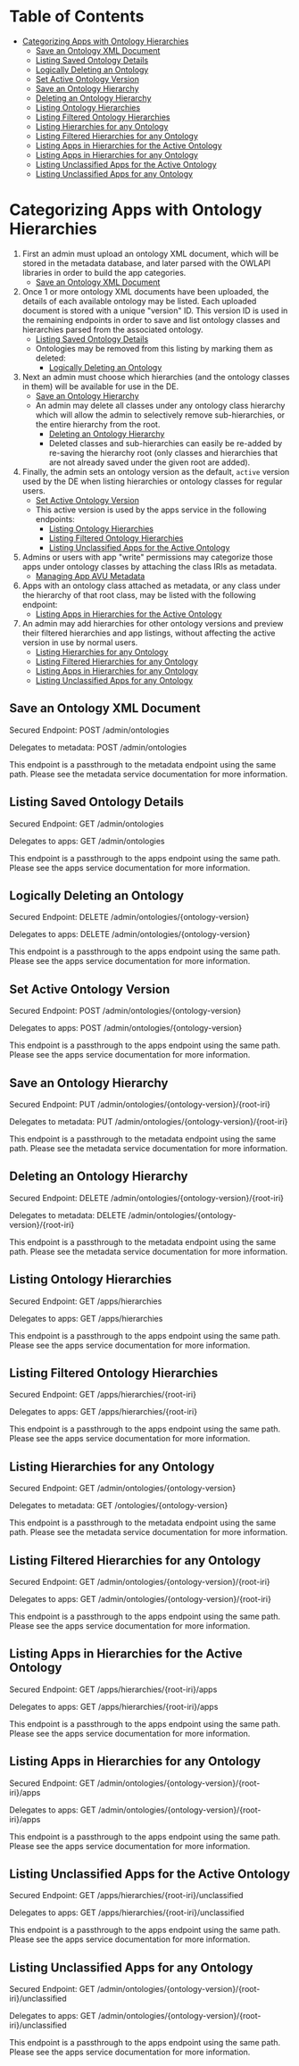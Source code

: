 # Table of Contents

* [Categorizing Apps with Ontology Hierarchies](#categorizing-apps-with-ontology-hierarchies)
    * [Save an Ontology XML Document](#save-an-ontology-xml-document)
    * [Listing Saved Ontology Details](#listing-saved-ontology-details)
    * [Logically Deleting an Ontology](#logically-deleting-an-ontology)
    * [Set Active Ontology Version](#set-active-ontology-version)
    * [Save an Ontology Hierarchy](#save-an-ontology-hierarchy)
    * [Deleting an Ontology Hierarchy](#deleting-an-ontology-hierarchy)
    * [Listing Ontology Hierarchies](#listing-ontology-hierarchies)
    * [Listing Filtered Ontology Hierarchies](#listing-filtered-ontology-hierarchies)
    * [Listing Hierarchies for any Ontology](#listing-hierarchies-for-any-ontology)
    * [Listing Filtered Hierarchies for any Ontology](#listing-filtered-hierarchies-for-any-ontology)
    * [Listing Apps in Hierarchies for the Active Ontology](#listing-apps-in-hierarchies-for-the-active-ontology)
    * [Listing Apps in Hierarchies for any Ontology](#listing-apps-in-hierarchies-for-any-ontology)
    * [Listing Unclassified Apps for the Active Ontology](#listing-unclassified-apps-for-the-active-ontology)
    * [Listing Unclassified Apps for any Ontology](#listing-unclassified-apps-for-any-ontology)

# Categorizing Apps with Ontology Hierarchies

1. First an admin must upload an ontology XML document,
   which will be stored in the metadata database,
   and later parsed with the OWLAPI libraries in order to build the app categories.
    * [Save an Ontology XML Document](#save-an-ontology-xml-document)
2. Once 1 or more ontology XML documents have been uploaded,
   the details of each available ontology may be listed.
   Each uploaded document is stored with a unique "version" ID.
   This version ID is used in the remaining endpoints in order to save and list ontology classes and
   hierarchies parsed from the associated ontology.
    * [Listing Saved Ontology Details](#listing-saved-ontology-details)
    * Ontologies may be removed from this listing by marking them as deleted:
        * [Logically Deleting an Ontology](#logically-deleting-an-ontology)
3. Next an admin must choose which hierarchies (and the ontology classes in them)
   will be available for use in the DE.
    * [Save an Ontology Hierarchy](#save-an-ontology-hierarchy)
    * An admin may delete all classes under any ontology class hierarchy
      which will allow the admin to selectively remove sub-hierarchies,
      or the entire hierarchy from the root.
        * [Deleting an Ontology Hierarchy](#deleting-an-ontology-hierarchy)
        * Deleted classes and sub-hierarchies can easily be re-added by re-saving the hierarchy root
          (only classes and hierarchies that are not already saved under the given root are added).
4. Finally, the admin sets an ontology version as the default,
   `active` version used by the DE when listing hierarchies or ontology classes for regular users.
    * [Set Active Ontology Version](#set-active-ontology-version)
    * This active version is used by the apps service in the following endpoints:
        * [Listing Ontology Hierarchies](#listing-ontology-hierarchies)
        * [Listing Filtered Ontology Hierarchies](#listing-filtered-ontology-hierarchies)
        * [Listing Unclassified Apps for the Active Ontology](#listing-unclassified-apps-for-the-active-ontology)
5. Admins or users with app "write" permissions may categorize those apps under ontology classes
   by attaching the class IRIs as metadata.
    * [Managing App AVU Metadata](app-metadata.md#managing-app-avu-metadata)
6. Apps with an ontology class attached as metadata, or any class under the hierarchy of that root class,
   may be listed with the following endpoint:
    * [Listing Apps in Hierarchies for the Active Ontology](#listing-apps-in-hierarchies-for-the-active-ontology)
7. An admin may add hierarchies for other ontology versions
   and preview their filtered hierarchies and app listings,
   without affecting the active version in use by normal users.
    * [Listing Hierarchies for any Ontology](#listing-hierarchies-for-any-ontology)
    * [Listing Filtered Hierarchies for any Ontology](#listing-filtered-hierarchies-for-any-ontology)
    * [Listing Apps in Hierarchies for any Ontology](#listing-apps-in-hierarchies-for-any-ontology)
    * [Listing Unclassified Apps for any Ontology](#listing-unclassified-apps-for-any-ontology)

## Save an Ontology XML Document

Secured Endpoint: POST /admin/ontologies

Delegates to metadata: POST /admin/ontologies

This endpoint is a passthrough to the metadata endpoint using the same path.
Please see the metadata service documentation for more information.

## Listing Saved Ontology Details

Secured Endpoint: GET /admin/ontologies

Delegates to apps: GET /admin/ontologies

This endpoint is a passthrough to the apps endpoint using the same path.
Please see the apps service documentation for more information.

## Logically Deleting an Ontology

Secured Endpoint: DELETE /admin/ontologies/{ontology-version}

Delegates to apps: DELETE /admin/ontologies/{ontology-version}

This endpoint is a passthrough to the apps endpoint using the same path.
Please see the apps service documentation for more information.

## Set Active Ontology Version

Secured Endpoint: POST /admin/ontologies/{ontology-version}

Delegates to apps: POST /admin/ontologies/{ontology-version}

This endpoint is a passthrough to the apps endpoint using the same path.
Please see the apps service documentation for more information.

## Save an Ontology Hierarchy

Secured Endpoint: PUT /admin/ontologies/{ontology-version}/{root-iri}

Delegates to metadata: PUT /admin/ontologies/{ontology-version}/{root-iri}

This endpoint is a passthrough to the metadata endpoint using the same path.
Please see the metadata service documentation for more information.

## Deleting an Ontology Hierarchy

Secured Endpoint: DELETE /admin/ontologies/{ontology-version}/{root-iri}

Delegates to metadata: DELETE /admin/ontologies/{ontology-version}/{root-iri}

This endpoint is a passthrough to the metadata endpoint using the same path.
Please see the metadata service documentation for more information.

## Listing Ontology Hierarchies

Secured Endpoint: GET /apps/hierarchies

Delegates to apps: GET /apps/hierarchies

This endpoint is a passthrough to the apps endpoint using the same path.
Please see the apps service documentation for more information.

## Listing Filtered Ontology Hierarchies

Secured Endpoint: GET /apps/hierarchies/{root-iri}

Delegates to apps: GET /apps/hierarchies/{root-iri}

This endpoint is a passthrough to the apps endpoint using the same path.
Please see the apps service documentation for more information.

## Listing Hierarchies for any Ontology

Secured Endpoint: GET /admin/ontologies/{ontology-version}

Delegates to metadata: GET /ontologies/{ontology-version}

This endpoint is a passthrough to the metadata endpoint using the same path.
Please see the metadata service documentation for more information.

## Listing Filtered Hierarchies for any Ontology

Secured Endpoint: GET /admin/ontologies/{ontology-version}/{root-iri}

Delegates to apps: GET /admin/ontologies/{ontology-version}/{root-iri}

This endpoint is a passthrough to the apps endpoint using the same path.
Please see the apps service documentation for more information.

## Listing Apps in Hierarchies for the Active Ontology

Secured Endpoint: GET /apps/hierarchies/{root-iri}/apps

Delegates to apps: GET /apps/hierarchies/{root-iri}/apps

This endpoint is a passthrough to the apps endpoint using the same path.
Please see the apps service documentation for more information.

## Listing Apps in Hierarchies for any Ontology

Secured Endpoint: GET /admin/ontologies/{ontology-version}/{root-iri}/apps

Delegates to apps: GET /admin/ontologies/{ontology-version}/{root-iri}/apps

This endpoint is a passthrough to the apps endpoint using the same path.
Please see the apps service documentation for more information.

## Listing Unclassified Apps for the Active Ontology

Secured Endpoint: GET /apps/hierarchies/{root-iri}/unclassified

Delegates to apps: GET /apps/hierarchies/{root-iri}/unclassified

This endpoint is a passthrough to the apps endpoint using the same path.
Please see the apps service documentation for more information.

## Listing Unclassified Apps for any Ontology

Secured Endpoint: GET /admin/ontologies/{ontology-version}/{root-iri}/unclassified

Delegates to apps: GET /admin/ontologies/{ontology-version}/{root-iri}/unclassified

This endpoint is a passthrough to the apps endpoint using the same path.
Please see the apps service documentation for more information.
